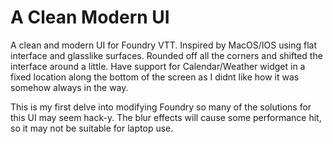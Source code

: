 # A Clean Modern UI
A clean and modern UI for Foundry VTT. Inspired by MacOS/IOS using flat interface and glasslike surfaces. Rounded off all the corners and shifted the interface around a little. Have support for Calendar/Weather widget in a fixed location along the bottom of the screen as I didnt like how it was somehow always in the way. 

This is my first delve into modifying Foundry so many of the solutions for this UI may seem hack-y. The blur effects will cause some performance hit, so it may not be suitable for laptop use. 
